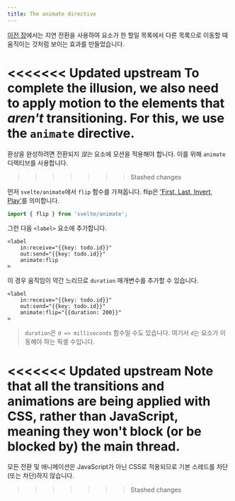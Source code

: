 ```yaml
---
title: The animate directive
---
```


[이전 장](/tutorial/deferred-transitions)에서는 지연 전환을 사용하여 요소가 한 할일 목록에서 다른 목록으로 이동할 때 움직이는 것처럼 보이는 효과를 만들었습니다.

<<<<<<< Updated upstream
To complete the illusion, we also need to apply motion to the elements that _aren't_ transitioning. For this, we use the `animate` directive.
=======
환상을 완성하려면 전환되지 *않는* 요소에 모션을 적용해야 합니다. 이를 위해 `animate` 디렉티브를 사용합니다.
>>>>>>> Stashed changes

먼저 `svelte/animate`에서 `flip` 함수를 가져옵니다. flip은 ['First, Last, Invert, Play'](https://aerotwist.com/blog/flip-your-animations/)를 의미합니다.

```js
import { flip } from 'svelte/animate';
```

그런 다음 `<label>` 요소에 추가합니다.

```svelte
<label
	in:receive="{{key: todo.id}}"
	out:send="{{key: todo.id}}"
	animate:flip
>
```

이 경우 움직임이 약간 느리므로 `duration` 매개변수를 추가할 수 있습니다.

```svelte
<label
	in:receive="{{key: todo.id}}"
	out:send="{{key: todo.id}}"
	animate:flip="{{duration: 200}}"
>
```

> `duration`은 `d => milliseconds` 함수일 수도 있습니다. 여기서 `d`는 요소가 이동해야 하는 픽셀 수입니다.

<<<<<<< Updated upstream
Note that all the transitions and animations are being applied with CSS, rather than JavaScript, meaning they won't block (or be blocked by) the main thread.
=======
모든 전환 및 애니메이션은 JavaScript가 아닌 CSS로 적용되므로 기본 스레드를 차단(또는 차단)하지 않습니다.
>>>>>>> Stashed changes
